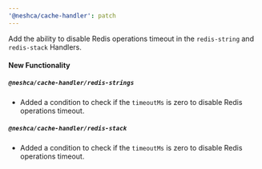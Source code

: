 ```yaml
---
'@neshca/cache-handler': patch
---
```


Add the ability to disable Redis operations timeout in the `redis-string` and `redis-stack` Handlers.

#### New Functionality

##### `@neshca/cache-handler/redis-strings`

- Added a condition to check if the `timeoutMs` is zero to disable Redis operations timeout.

##### `@neshca/cache-handler/redis-stack`

- Added a condition to check if the `timeoutMs` is zero to disable Redis operations timeout.
